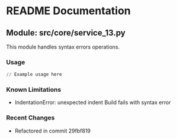 # README Documentation

## Module: src/core/service_13.py

This module handles syntax errors operations.

### Usage

```python
// Example usage here
```

### Known Limitations

- IndentationError: unexpected indent Build fails with syntax error

### Recent Changes

- Refactored in commit 29fbf819
